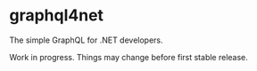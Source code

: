 # graphql4net

The simple GraphQL for .NET developers.

Work in progress. Things may change before first stable release.